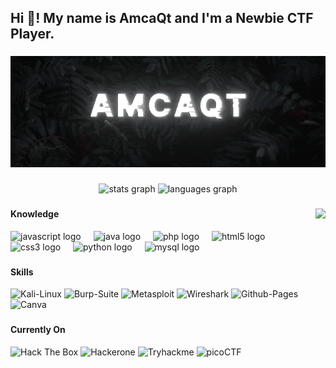 <h2 align="left">Hi 👋! My name is AmcaQt and I'm a Newbie CTF Player.</h2>

###

<div align="center">
<img src="https://raw.githubusercontent.com/Amca-qt/Amca-qt.github.io/main/Images/AmcaQt.gif" alt="Amca-Qt GIF">

###

  <img src="https://github-readme-stats.vercel.app/api?username=Amca-Qt&hide_title=false&hide_rank=false&show_icons=true&include_all_commits=true&count_private=true&disable_animations=false&theme=dracula&locale=en&hide_border=false" height="150" alt="stats graph">
  <img src="https://github-readme-stats.vercel.app/api/top-langs?username=Amca-Qt&locale=en&hide_title=false&layout=compact&card_width=320&langs_count=5&theme=dracula&hide_border=false" height="150" alt="languages graph">
</div>

###

<img align="right" height="250" src="https://i.pinimg.com/originals/a0/ad/bc/a0adbc045a67ef678633198eac4f5796.gif">

###
#### Knowledge

<div align="left">
  <img src="https://cdn.jsdelivr.net/gh/devicons/devicon/icons/javascript/javascript-original.svg" height="30" alt="javascript logo">
  <img width="12" />
  <img src="https://cdn.jsdelivr.net/gh/devicons/devicon/icons/java/java-original.svg" height="30" alt="java logo">
  <img width="12" />
  <img src="https://cdn.jsdelivr.net/gh/devicons/devicon/icons/php/php-original.svg" height="30" alt="php logo">
  <img width="12" />
  <img src="https://cdn.jsdelivr.net/gh/devicons/devicon/icons/html5/html5-original.svg" height="30" alt="html5 logo">
  <img width="12" />
  <img src="https://cdn.jsdelivr.net/gh/devicons/devicon/icons/css3/css3-original.svg" height="30" alt="css3 logo">
  <img width="12" />
  <img src="https://cdn.jsdelivr.net/gh/devicons/devicon/icons/python/python-original.svg" height="30" alt="python logo">
  <img width="12" />
  <img src="https://cdn.jsdelivr.net/gh/devicons/devicon/icons/mysql/mysql-original.svg" height="30" alt="mysql logo">
</div>

###
#### Skills

<div align="left">
    <img src="https://img.shields.io/badge/Kali_Linux-557C94?style=for-the-badge&logo=kali-linux&logoColor=black" height="30" alt="Kali-Linux">
    <img src="https://img.shields.io/badge/Burp%20Suite-FF6633.svg?style=for-the-badge&logo=Burp-Suite&logoColor=white" height="30" alt="Burp-Suite">
    <img src="https://img.shields.io/badge/Metasploit-2596CD.svg?style=for-the-badge&logo=Metasploit&logoColor=white" height="30" alt="Metasploit">
    <img src="https://img.shields.io/badge/Wireshark-1679A7.svg?style=for-the-badge&logo=Wireshark&logoColor=whitek" height="30" alt="Wireshark">
    <img src="https://img.shields.io/badge/GitHub%20Pages-222222.svg?style=for-the-badge&logo=GitHub-Pages&logoColor=white" height="30" alt="Github-Pages">
    <img src="https://img.shields.io/badge/Canva-00C4CC.svg?style=for-the-badge&logo=Canva&logoColor=white" height="30" alt="Canva">
</div>

###
#### Currently On

<div align="left">
    <img src="https://img.shields.io/badge/Hack%20The%20Box-9FEF00.svg?style=for-the-badge&logo=Hack-The-Box&logoColor=black" height="30" alt="Hack The Box">
    <img src="https://img.shields.io/badge/HackerOne-494649.svg?style=for-the-badge&logo=HackerOne&logoColor=white" height="30" alt="Hackerone">
    <img src="https://img.shields.io/badge/TryHackMe-212C42.svg?style=for-the-badge&logo=TryHackMe&logoColor=white" height="30"
    alt="Tryhackme">
    <img src="https://img.shields.io/badge/PicoCTF-557C94?style=for-the-badge&logo=PicoCTF" height="30" alt="picoCTF">
</div>
